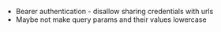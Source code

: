 - Bearer authentication - disallow sharing credentials with urls
- Maybe not make query params and their values lowercase
